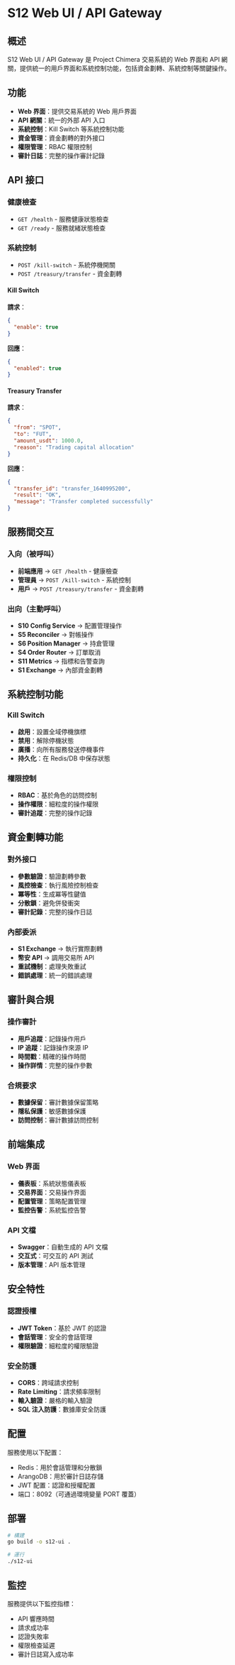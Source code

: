 # S12 Web UI / API Gateway

## 概述

S12 Web UI / API Gateway 是 Project Chimera 交易系統的 Web 界面和 API 網關，提供統一的用戶界面和系統控制功能，包括資金劃轉、系統控制等關鍵操作。

## 功能

- **Web 界面**：提供交易系統的 Web 用戶界面
- **API 網關**：統一的外部 API 入口
- **系統控制**：Kill Switch 等系統控制功能
- **資金管理**：資金劃轉的對外接口
- **權限管理**：RBAC 權限控制
- **審計日誌**：完整的操作審計記錄

## API 接口

### 健康檢查

- `GET /health` - 服務健康狀態檢查
- `GET /ready` - 服務就緒狀態檢查

### 系統控制

- `POST /kill-switch` - 系統停機開關
- `POST /treasury/transfer` - 資金劃轉

#### Kill Switch

**請求**：
```json
{
  "enable": true
}
```

**回應**：
```json
{
  "enabled": true
}
```

#### Treasury Transfer

**請求**：
```json
{
  "from": "SPOT",
  "to": "FUT",
  "amount_usdt": 1000.0,
  "reason": "Trading capital allocation"
}
```

**回應**：
```json
{
  "transfer_id": "transfer_1640995200",
  "result": "OK",
  "message": "Transfer completed successfully"
}
```

## 服務間交互

### 入向（被呼叫）
- **前端應用** → `GET /health` - 健康檢查
- **管理員** → `POST /kill-switch` - 系統控制
- **用戶** → `POST /treasury/transfer` - 資金劃轉

### 出向（主動呼叫）
- **S10 Config Service** → 配置管理操作
- **S5 Reconciler** → 對帳操作
- **S6 Position Manager** → 持倉管理
- **S4 Order Router** → 訂單取消
- **S11 Metrics** → 指標和告警查詢
- **S1 Exchange** → 內部資金劃轉

## 系統控制功能

### Kill Switch
- **啟用**：設置全域停機旗標
- **禁用**：解除停機狀態
- **廣播**：向所有服務發送停機事件
- **持久化**：在 Redis/DB 中保存狀態

### 權限控制
- **RBAC**：基於角色的訪問控制
- **操作權限**：細粒度的操作權限
- **審計追蹤**：完整的操作記錄

## 資金劃轉功能

### 對外接口
- **參數驗證**：驗證劃轉參數
- **風控檢查**：執行風險控制檢查
- **冪等性**：生成冪等性鍵值
- **分散鎖**：避免併發衝突
- **審計記錄**：完整的操作日誌

### 內部委派
- **S1 Exchange** → 執行實際劃轉
- **幣安 API** → 調用交易所 API
- **重試機制**：處理失敗重試
- **錯誤處理**：統一的錯誤處理

## 審計與合規

### 操作審計
- **用戶追蹤**：記錄操作用戶
- **IP 追蹤**：記錄操作來源 IP
- **時間戳**：精確的操作時間
- **操作詳情**：完整的操作參數

### 合規要求
- **數據保留**：審計數據保留策略
- **隱私保護**：敏感數據保護
- **訪問控制**：審計數據訪問控制

## 前端集成

### Web 界面
- **儀表板**：系統狀態儀表板
- **交易界面**：交易操作界面
- **配置管理**：策略配置管理
- **監控告警**：系統監控告警

### API 文檔
- **Swagger**：自動生成的 API 文檔
- **交互式**：可交互的 API 測試
- **版本管理**：API 版本管理

## 安全特性

### 認證授權
- **JWT Token**：基於 JWT 的認證
- **會話管理**：安全的會話管理
- **權限驗證**：細粒度的權限驗證

### 安全防護
- **CORS**：跨域請求控制
- **Rate Limiting**：請求頻率限制
- **輸入驗證**：嚴格的輸入驗證
- **SQL 注入防護**：數據庫安全防護

## 配置

服務使用以下配置：
- Redis：用於會話管理和分散鎖
- ArangoDB：用於審計日誌存儲
- JWT 配置：認證和授權配置
- 端口：8092（可通過環境變量 PORT 覆蓋）

## 部署

```bash
# 構建
go build -o s12-ui .

# 運行
./s12-ui
```

## 監控

服務提供以下監控指標：
- API 響應時間
- 請求成功率
- 認證失敗率
- 權限檢查延遲
- 審計日誌寫入成功率
